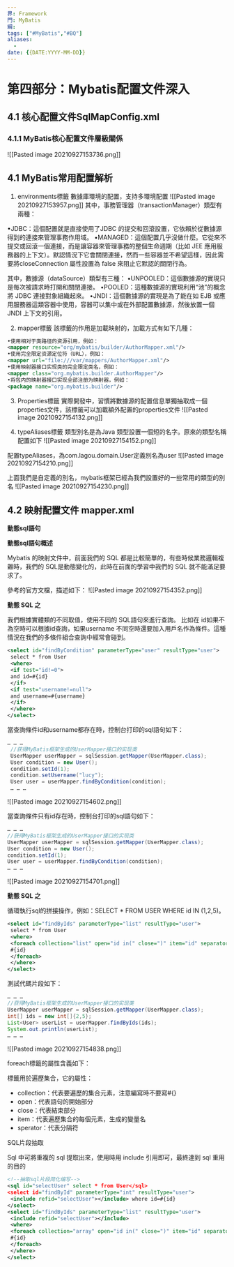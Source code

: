```yaml
---
界: Framework
門: MyBatis
綱: 
tags: ["#MyBatis","#BQ"]
aliases:
  - 
date: {{DATE:YYYY-MM-DD}}
---
```


# 第四部分：Mybatis配置⽂件深⼊

## 4.1 核⼼配置⽂件SqlMapConfig.xml

### 4.1.1 MyBatis核心配置文件層級關係
![[Pasted image 20210927153736.png]]


## 4.1 MyBatis常⽤配置解析
1) environments標籤
數據庫環境的配置，⽀持多環境配置
![[Pasted image 20210927153957.png]]
其中，事務管理器（transactionManager）類型有兩種：

•JDBC：這個配置就是直接使⽤了JDBC 的提交和回滾設置，它依賴於從數據源得到的連接來管理事務作⽤域。
•MANAGED：這個配置⼏乎沒做什麼。它從來不提交或回滾⼀個連接，⽽是讓容器來管理事務的整個⽣命週期（⽐如 JEE 應⽤服務器的上下⽂）。默認情況下它會關閉連接，然⽽⼀些容器並不希望這樣，因此需要將closeConnection 屬性設置為 false 來阻⽌它默認的關閉⾏為。

其中，數據源（dataSource）類型有三種：
•UNPOOLED：這個數據源的實現只是每次被請求時打開和關閉連接。
•POOLED：這種數據源的實現利⽤“池”的概念將 JDBC 連接對象組織起來。
•JNDI：這個數據源的實現是為了能在如 EJB 或應⽤服務器這類容器中使⽤，容器可以集中或在外部配置數據源，然後放置⼀個 JNDI 上下⽂的引⽤。

2) mapper標籤
該標籤的作⽤是加載映射的，加載⽅式有如下⼏種：
```xml
•使⽤相对于类路径的资源引⽤，例如：
<mapper resource="org/mybatis/builder/AuthorMapper.xml"/>
•使⽤完全限定资源定位符（URL），例如：
<mapper url="file:///var/mappers/AuthorMapper.xml"/>
•使⽤映射器接⼝实现类的完全限定类名，例如：
<mapper class="org.mybatis.builder.AuthorMapper"/>
•将包内的映射器接⼝实现全部注册为映射器，例如：
<package name="org.mybatis.builder"/>
```

3) Properties標籤
實際開發中，習慣將數據源的配置信息單獨抽取成⼀個properties⽂件，該標籤可以加載額外配置的properties⽂件
 ![[Pasted image 20210927154132.png]]
 
4) typeAliases標籤
類型別名是為Java 類型設置⼀個短的名字。原來的類型名稱配置如下
 ![[Pasted image 20210927154152.png]]
 
配置typeAliases，為com.lagou.domain.User定義別名為user
![[Pasted image 20210927154210.png]]

上⾯我們是⾃定義的別名，mybatis框架已經為我們設置好的⼀些常⽤的類型的別名
![[Pasted image 20210927154230.png]]


## 4.2 映射配置文件 mapper.xml
**動態sql語句**

**動態sql語句概述**

Mybatis 的映射⽂件中，前⾯我們的 SQL 都是⽐較簡單的，有些時候業務邏輯複雜時，我們的 SQL是動態變化的，此時在前⾯的學習中我們的 SQL 就不能滿⾜要求了。

參考的官⽅⽂檔，描述如下：
![[Pasted image 20210927154352.png]]

**動態 SQL 之** 

我們根據實體類的不同取值，使⽤不同的 SQL語句來進⾏查詢。 ⽐如在 id如果不為空時可以根據id查詢，如果username 不同空時還要加⼊⽤戶名作為條件。這種情況在我們的多條件組合查詢中經常會碰到。
```xml
<select id="findByCondition" parameterType="user" resultType="user">
 select * from User
 <where>
 <if test="id!=0">
 and id=#{id}
 </if>
 <if test="username!=null">
 and username=#{username}
 </if>
 </where>
</select>
```

當查詢條件id和username都存在時，控制台打印的sql語句如下：
```java
… … …
 //获得MyBatis框架⽣成的UserMapper接⼝的实现类
 UserMapper userMapper = sqlSession.getMapper(UserMapper.class);
 User condition = new User();
 condition.setId(1);
 condition.setUsername("lucy");
 User user = userMapper.findByCondition(condition);
 … … …
```
![[Pasted image 20210927154602.png]]

當查詢條件只有id存在時，控制台打印的sql語句如下：
```java
… … …
//获得MyBatis框架⽣成的UserMapper接⼝的实现类
UserMapper userMapper = sqlSession.getMapper(UserMapper.class);
User condition = new User();
condition.setId(1);
User user = userMapper.findByCondition(condition);
… … …

```
![[Pasted image 20210927154701.png]]

**動態 SQL 之**

循環執⾏sql的拼接操作，例如：SELECT * FROM USER WHERE id IN (1,2,5)。
```xml
<select id="findByIds" parameterType="list" resultType="user">
 select * from User
 <where>
 <foreach collection="list" open="id in(" close=")" item="id" separator=",">
 #{id}
 </foreach>
 </where>
</select>
```

測試代碼⽚段如下：
```java
… … …
//获得MyBatis框架⽣成的UserMapper接⼝的实现类
UserMapper userMapper = sqlSession.getMapper(UserMapper.class);
int[] ids = new int[]{2,5};
List<User> userList = userMapper.findByIds(ids);
System.out.println(userList);
… … …

```
![[Pasted image 20210927154838.png]]

foreach標籤的屬性含義如下：

標籤⽤於遍歷集合，它的屬性：
- collection：代表要遍歷的集合元素，注意編寫時不要寫#{}
- open：代表語句的開始部分
- close：代表結束部分
- item：代表遍歷集合的每個元素，⽣成的變量名
- sperator：代表分隔符

SQL⽚段抽取

Sql 中可將重複的 sql 提取出來，使⽤時⽤ include 引⽤即可，最終達到 sql 重⽤的⽬的
```xml
<!--抽取sql⽚段简化编写-->
<sql id="selectUser" select * from User</sql>
<select id="findById" parameterType="int" resultType="user">
 <include refid="selectUser"></include> where id=#{id}
</select>
<select id="findByIds" parameterType="list" resultType="user">
 <include refid="selectUser"></include>
 <where>
 <foreach collection="array" open="id in(" close=")" item="id" separator=",">
 #{id}
 </foreach>
 </where>
</select>
```

















